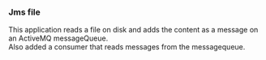 
### Jms file 
This application reads a file on disk and adds the content as a message on an ActiveMQ messageQueue.<br>
Also added a consumer that reads messages from the messagequeue.



